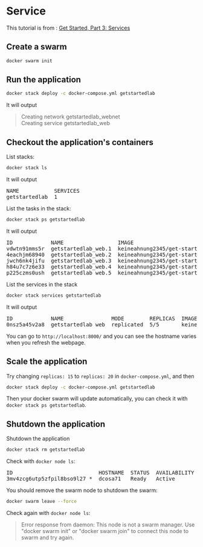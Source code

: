 # Service

This tutorial is from : [Get Started, Part 3: Services](https://docs.docker.com/get-started/part3/)

## Create a swarm
```sh
docker swarm init
```

## Run the application
```sh
docker stack deploy -c docker-compose.yml getstartedlab
```
It will output
> Creating network getstartedlab_webnet  
Creating service getstartedlab_web

## 

## Checkout the application's containers
List stacks:
```sh
docker stack ls
```
It will output
<pre>
NAME           SERVICES
getstartedlab  1
</pre>

List the tasks in the stack:
```sh
docker stack ps getstartedlab
```
It will output
<pre>
ID            NAME                 IMAGE                              NODE     DESIRED STATE  CURRENT STATE           ERROR  PORTS  
vdwtn91mms5r  getstartedlab_web.1  keineahnung2345/get-started:part1  dcosa71  Running        Running 29 minutes ago  
4eachjm68940  getstartedlab_web.2  keineahnung2345/get-started:part1  dcosa71  Running        Running 29 minutes ago  
jwch6nk4jifu  getstartedlab_web.3  keineahnung2345/get-started:part1  dcosa71  Running        Running 29 minutes ago  
h84u7c7z6e33  getstartedlab_web.4  keineahnung2345/get-started:part1  dcosa71  Running        Running 29 minutes ago  
p225czms0ush  getstartedlab_web.5  keineahnung2345/get-started:part1  dcosa71  Running        Running 29 minutes ago
</pre>

List the services in the stack
```sh
docker stack services getstartedlab
```
It will output
<pre>
ID            NAME               MODE        REPLICAS  IMAGE
0nsz5a45v2a8  getstartedlab_web  replicated  5/5       keineahnung2345/get-started:part1
</pre>

You can go to `http://localhost:8000/` and you can see the hostname varies when you refresh the webpage.

## Scale the application
Try changing `replicas: 15` to `replicas: 20` in `docker-compose.yml`, and then
```sh
docker stack deploy -c docker-compose.yml getstartedlab
```
Then your docker swarm will update automatically, you can check it with `docker stack ps getstartedlab`.

## Shutdown the application
Shutdown the application
```sh
docker stack rm getstartedlab
```

Check with `docker node ls`:
<pre>
ID                           HOSTNAME  STATUS  AVAILABILITY  MANAGER STATUS
3mv4zcg6utp5zfpil8bso9l27 *  dcosa71   Ready   Active        Leader
</pre>

You should remove the swarm node to shutdown the swarm:
```sh
docker swarm leave --force
```

Check again with `docker node ls`:
> Error response from daemon: This node is not a swarm manager. Use "docker swarm init" or "docker swarm join" to connect this node to swarm and try again.

